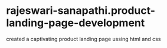 # rajeswari-sanapathi.product-landing-page-development
created a captivating product landing page ussing html and css
